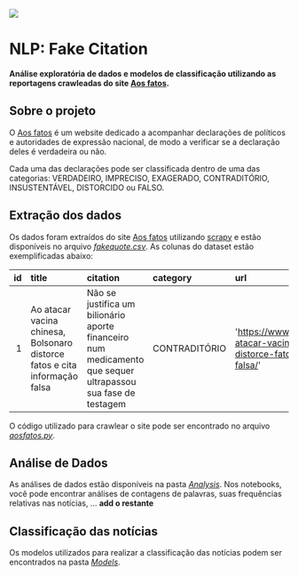 ![](https://camo.githubusercontent.com/c0757aa456cbea5f494bc0b6a62a98820ecacc659719aaf6f0d4f7ff2ab1b008/68747470733a2f2f692e6962622e636f2f447448513346472f383032783236352d4c6f676f2d47542e706e67)

# NLP: Fake Citation
**Análise exploratória de dados e modelos de classificação utilizando as reportagens crawleadas do site [Aos fatos](https://www.aosfatos.org).**

## Sobre o projeto
O [Aos fatos](https://www.aosfatos.org) é um website dedicado a acompanhar declarações de políticos e autoridades de expressão nacional, de modo a verificar se a declaração deles é verdadeira ou não. 

Cada uma das declarações pode ser classificada dentro de uma das categorias: VERDADEIRO, IMPRECISO, EXAGERADO, CONTRADITÓRIO, INSUSTENTÁVEL, DISTORCIDO ou FALSO.

## Extração dos dados
Os dados foram extraídos do site [Aos fatos](https://www.aosfatos.org) utilizando
[scrapy](https://scrapy.org/) e estão disponíveis no arquivo _[fakequote.csv](Data/citations/fakequote.csv)_.
As colunas do dataset estão exemplificadas abaixo:

|   id | title                   | citation                           | category | url   |
|-----:|:------------------------|:-----------------------------------|:---------|:--------------------------------------------------------------|
|    1 | Ao atacar vacina chinesa, Bolsonaro distorce fatos e cita informação falsa   | Não se justifica um bilionário aporte financeiro num medicamento que sequer ultrapassou sua fase de testagem| CONTRADITÓRIO | 'https://www.aosfatos.org/noticias/ao-atacar-vacina-chinesa-bolsonaro-distorce-fatos-e-cita-informacao-falsa/'

O código utilizado para crawlear o site pode ser encontrado no arquivo _[aosfatos.py](Data/citations/spiders/aosfatos.py)_. 

## Análise de Dados
As análises de dados estão disponíveis na pasta _[Analysis](Analysis)_. Nos notebooks, você pode encontrar análises de contagens de palavras, suas frequências relativas nas notícias, ... **add o restante** 

## Classificação das notícias 
Os modelos utilizados para realizar a classificação das notícias podem ser encontrados na pasta _[Models](Models/)_. 



